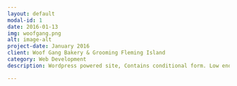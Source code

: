 ```yaml
---
layout: default
modal-id: 1
date: 2016-01-13
img: woofgang.png
alt: image-alt
project-date: January 2016
client: Woof Gang Bakery & Grooming Fleming Island
category: Web Development
description: Wordpress powered site, Contains conditional form. Low end web host required a lot of optimizing. Due to the use of the popular CMS wordpress this project's security concerns were very prominent as well, since the contact form collects user information, database security was very important.

---
```

